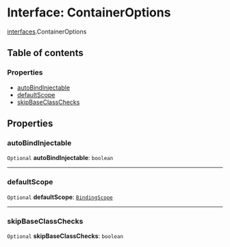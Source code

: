 # Interface: ContainerOptions

[interfaces](/en/auto-docs/fixed-layout-editor/modules/interfaces.md).ContainerOptions

## Table of contents

### Properties

* [autoBindInjectable](/en/auto-docs/fixed-layout-editor/interfaces/interfaces.ContainerOptions.md#autobindinjectable)
* [defaultScope](/en/auto-docs/fixed-layout-editor/interfaces/interfaces.ContainerOptions.md#defaultscope)
* [skipBaseClassChecks](/en/auto-docs/fixed-layout-editor/interfaces/interfaces.ContainerOptions.md#skipbaseclasschecks)

## Properties

### autoBindInjectable

`Optional` **autoBindInjectable**: `boolean`

***

### defaultScope

`Optional` **defaultScope**: [`BindingScope`](/en/auto-docs/fixed-layout-editor/types/interfaces.BindingScope.md)

***

### skipBaseClassChecks

`Optional` **skipBaseClassChecks**: `boolean`
